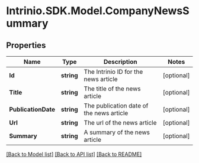 # Intrinio.SDK.Model.CompanyNewsSummary
## Properties

Name | Type | Description | Notes
------------ | ------------- | ------------- | -------------
**Id** | **string** | The Intrinio ID for the news article | [optional] 
**Title** | **string** | The title of the news article | [optional] 
**PublicationDate** | **string** | The publication date of the news article | [optional] 
**Url** | **string** | The url of the news article | [optional] 
**Summary** | **string** | A summary of the news article | [optional] 

[[Back to Model list]](../README.md#documentation-for-models) [[Back to API list]](../README.md#documentation-for-api-endpoints) [[Back to README]](../README.md)

